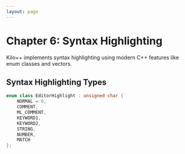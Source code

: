 ```yaml
---
layout: page
---
```


# Chapter 6: Syntax Highlighting

Kilo++ implements syntax highlighting using modern C++ features like enum classes and vectors.

## Syntax Highlighting Types

```cpp
enum class EditorHighlight : unsigned char {
    NORMAL = 0,
    COMMENT,
    ML_COMMENT,
    KEYWORD1,
    KEYWORD2,
    STRING,
    NUMBER,
    MATCH
};
```
